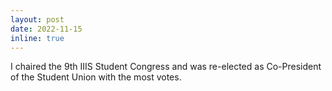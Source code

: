 ```yaml
---
layout: post
date: 2022-11-15
inline: true
---
```


I chaired the 9th IIIS Student Congress and was re-elected as Co-President of the Student Union with the most votes.